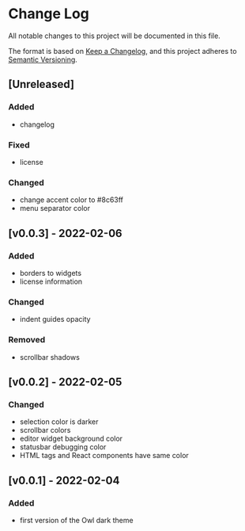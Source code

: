 # Change Log

All notable changes to this project will be documented in this file.

The format is based on [Keep a Changelog](https://keepachangelog.com/en/1.0.0/), and this project adheres to [Semantic Versioning](https://semver.org/spec/v2.0.0.html).

## [Unreleased]

### Added

- changelog

### Fixed

- license

### Changed

- change accent color to #8c63ff
- menu separator color

## [v0.0.3] - 2022-02-06

### Added

- borders to widgets
- license information

### Changed

- indent guides opacity

### Removed

- scrollbar shadows

## [v0.0.2] - 2022-02-05

### Changed

- selection color is darker
- scrollbar colors
- editor widget background color
- statusbar debugging color
- HTML tags and React components have same color

## [v0.0.1] - 2022-02-04

### Added

- first version of the Owl dark theme

